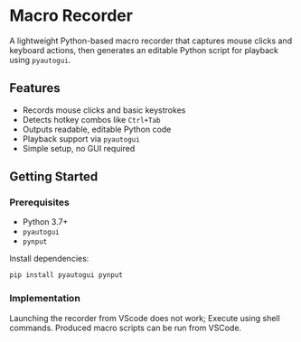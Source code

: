 # Macro Recorder

A lightweight Python-based macro recorder that captures mouse clicks and keyboard actions, then generates an editable Python script for playback using `pyautogui`.

## Features

- Records mouse clicks and basic keystrokes
- Detects hotkey combos like `Ctrl+Tab`
- Outputs readable, editable Python code
- Playback support via `pyautogui`
- Simple setup, no GUI required

## Getting Started

### Prerequisites

- Python 3.7+
- `pyautogui`
- `pynput`

Install dependencies:
```bash
pip install pyautogui pynput
```

### Implementation

Launching the recorder from VScode does not work; Execute using shell commands.
Produced macro scripts can be run from VSCode.